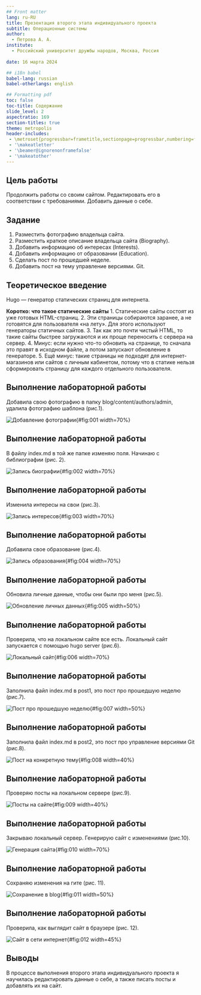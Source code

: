 ```yaml
---
## Front matter
lang: ru-RU
title: Презентация второго этапа индивидуального проекта 
subtitle: Операционные системы
author:
  - Петрова А. А.
institute:
  - Российский университет дружбы народов, Москва, Россия
  
date: 16 марта 2024

## i18n babel
babel-lang: russian
babel-otherlangs: english

## Formatting pdf
toc: false
toc-title: Содержание
slide_level: 2
aspectratio: 169
section-titles: true
theme: metropolis
header-includes:
 - \metroset{progressbar=frametitle,sectionpage=progressbar,numbering=fraction}
 - '\makeatletter'
 - '\beamer@ignorenonframefalse'
 - '\makeatother'
---
```

## Цель работы

Продолжить работы со своим сайтом. Редактировать его в соответствии с требованиями. Добавить данные о себе.


## Задание

1. Разместить фотографию владельца сайта.
2. Разместить краткое описание владельца сайта (Biography).
3. Добавить информацию об интересах (Interests).
4. Добавить информацию от образовании (Education).
5. Сделать пост по прошедшей неделе.
6. Добавить пост на тему управление версиями. Git.

## Теоретическое введение

Hugo — генератор статических страниц для интернета.

**Коротко: что такое статические сайты**
    1. Статические сайты состоят из уже готовых HTML-страниц.
    2. Эти страницы собираются заранее, а не готовятся для пользователя «на лету». Для этого используют генераторы статичных сайтов.
    3. Так как это почти чистый HTML, то такие сайты быстрее загружаются и их проще переносить с сервера на сервер.
    4. Минус: если нужно что-то обновить на странице, то сначала это правят в исходном файле, а потом запускают обновление в генераторе.
    5. Ещё минус: такие страницы не подходят для интернет-магазинов или сайтов с личным кабинетом, потому что в статике нельзя сформировать страницу для каждого отдельного пользователя.

## Выполнение лабораторной работы

Добавила свою фотографию в папку blog/content/authors/admin, удалила фотографию шаблона (рис.1).

![Добавление фотографии](image/1.png){#fig:001 width=70%}

## Выполнение лабораторной работы

В файлу index.md в той же папке изменяю поля. Начинаю с библиографии (рис. 2).

![Запись биографии](image/2.png){#fig:002 width=70%}

## Выполнение лабораторной работы

Изменила интересы на свои (рис.3).

![Запись интересов](image/3.png){#fig:003 width=70%}

## Выполнение лабораторной работы

Добавила свое образование (рис.4).

![Запись образования](image/4.png){#fig:004 width=70%}

## Выполнение лабораторной работы

Обновила личные данные, чтобы они были про меня (рис.5).

![Обновление личных данных](image/5.png){#fig:005 width=50%}

## Выполнение лабораторной работы

Проверила, что на локальном сайте все есть. Локальный сайт запускается с помощью hugo server (рис.6).

![Локальный сайт](image/6.png){#fig:006 width=70%}

## Выполнение лабораторной работы


Заполнила файл index.md в post1, это пост про прошедшую неделю (рис.7).

![Пост про прошедшую неделю](image/7.png){#fig:007 width=50%}

## Выполнение лабораторной работы

Заполнила файл index.md в post2, это пост про управление версиями Git (рис.8).

![Пост на конкретную тему](image/8.png){#fig:008 width=40%}

## Выполнение лабораторной работы

Проверяю посты на локальном сервере (рис.9).

![Посты на сайте](image/9.png){#fig:009 width=40%}

## Выполнение лабораторной работы

Закрываю локальный сервер. Генерирую сайт с изменениями (рис.10).

![Генерация сайта](image/10.png){#fig:010 width=70%}

## Выполнение лабораторной работы

Сохраняю изменения на гите  (рис. 11).

![Сохранение в blog](image/11.png){#fig:011 width=50%}

## Выполнение лабораторной работы


Проверила, как выглядит сайт в браузере (рис. 12).

![Сайт в сети интернет](image/12.png){#fig:012 width=45%}

## Выводы

В процессе выполнения второго этапа индивидуального проекта я научилась редактировать данные о себе, а также писать посты и добавлять их на сайт.











